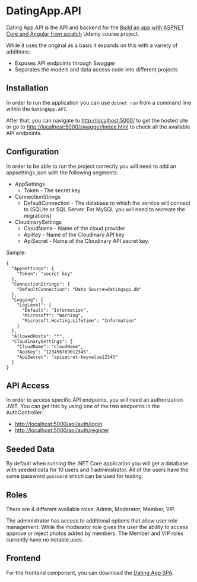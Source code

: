 # DatingApp.API

Dating App API is the API and backend for the [Build an app with ASPNET Core and Angular from scratch](https://www.udemy.com/course/build-an-app-with-aspnet-core-and-angular-from-scratch) Udemy course project.

While it uses the original as a basis it expands on this with a variety of additions:
- Exposes API endpoints through Swagger
- Separates the models and data access code into different projects


## Installation

In order to run the application you can use `dotnet run` from a command line within the `DatingApp.API`.

After that, you can navigate to [http://localhost:5000/]() to get the hosted site or go to [http://localhost:5000/swagger/index.html]() to check all the available API endpoints.

## Configuration

In order to be able to run the project correctly you will need to add an appsettings.json with the following segments:
- AppSettings
  - Token - The secret key
- ConnectionStrings
  - DefaultConnection - The database to which the service will connect to (SQLite or SQL Server. For MySQL you will need to recreate the migrations)
- CloudinarySettings
  - CloudName - Name of the cloud provider
  - ApiKey - Name of the Cloudinary API key
  - ApiSecret - Name of the Cloudinary API secret key.

Sample:
```
{
  "AppSettings": {
    "Token": "secret key"
  },
  "ConnectionStrings": {
    "DefaultConnection": "Data Source=datingapp.db"
  },
  "Logging": {
    "LogLevel": {
      "Default": "Information",
      "Microsoft": "Warning",
      "Microsoft.Hosting.Lifetime": "Information"
    }
  },
  "AllowedHosts": "*",
  "CloudinarySettings": {
    "CloudName": "cloudName",
    "ApiKey": "123456789012345",
    "ApiSecret": "apisecret-keyvalue12345"
  }
}

```

## API Access

In order to access specific API endpoints, you will need an authorization JWT. You can get this by using one of the two endpoints in the AuthController:
- [http://localhost:5000/api/auth/login]()
- [http://localhost:5000/api/auth/register]()

## Seeded Data

By default when running the .NET Core application you will get a database with seeded data for 10 users and 1 administrator. All of the users have the same password `password` which can be used for testing.

## Roles

There are 4 different available roles: Admin, Moderator, Member, VIP.

The administrator has access to additional options that allow user role management. While the moderator role gives the user the ability to access approve or reject photos added by members. The Member and VIP roles currently have no notable uses.


## Frontend

For the frontend component, you can download the [Dating App SPA](https://github.com/Mitars/DatingApp.SPA).

